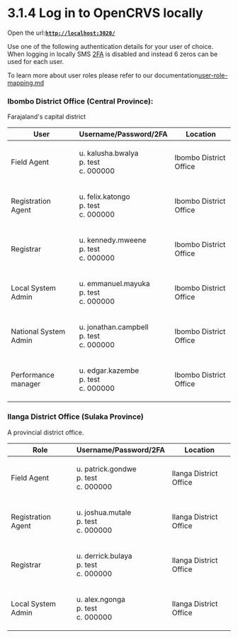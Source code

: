 # 3.1.4 Log in to OpenCRVS locally

Open the url:[**`http://localhost:3020/`**](http://localhost:3020/)

Use one of the following authentication details for your user of choice. When logging in locally SMS [2FA](https://en.wikipedia.org/wiki/Multi-factor\_authentication) is disabled and instead 6 zeros can be used for each user.

To learn more about user roles please refer to our documentation[user-role-mapping.md](../../../product-specifications/farajaland/opencrvs-configuration/user-role-mapping.md "mention")

### Ibombo District Office (Central Province):&#x20;

Farajaland's capital district

| User                  | Username/Password/2FA                               | Location               |
| --------------------- | --------------------------------------------------- | ---------------------- |
| Field Agent           | <p>u. kalusha.bwalya<br>p. test<br>c. 000000</p>    | Ibombo District Office |
| Registration Agent    | <p>u. felix.katongo<br>p. test<br>c. 000000</p>     | Ibombo District Office |
| Registrar             | <p>u. kennedy.mweene<br>p. test<br>c. 000000</p>    | Ibombo District Office |
| Local System Admin    | <p>u. emmanuel.mayuka<br>p. test<br>c. 000000</p>   | Ibombo District Office |
| National System Admin | <p>u. jonathan.campbell<br>p. test<br>c. 000000</p> | Ibombo District Office |
| Performance manager   | <p>u. edgar.kazembe<br>p. test<br>c. 000000</p>     | Ibombo District Office |

### **Ilanga District Office** (Sulaka Province)&#x20;

A provincial district office.

| Role               | Username/Password/2FA                            | Location               |
| ------------------ | ------------------------------------------------ | ---------------------- |
| Field Agent        | <p>u. patrick.gondwe<br>p. test<br>c. 000000</p> | Ilanga District Office |
| Registration Agent | <p>u. joshua.mutale<br>p. test<br>c. 000000</p>  | Ilanga District Office |
| Registrar          | <p>u. derrick.bulaya<br>p. test<br>c. 000000</p> | Ilanga District Office |
| Local System Admin | <p>u. alex.ngonga<br>p. test<br>c. 000000</p>    | Ilanga District Office |
